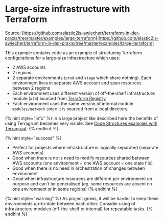 # Large-size infrastructure with Terraform

Source: [https://github.com/elastic2ls-awiechert/terraform-in-der-praxis/tree/master/examples/large-terraform](https://github.com/elastic2ls-awiechert/terraform-in-der-praxis/tree/master/examples/large-terraform)

This example contains code as an example of structuring Terraform configurations for a large-size infrastructure which uses:

* 2 AWS accounts
* 2 regions
* 2 separate environments \(`prod` and `stage` which share nothing\). Each environment lives in separate AWS account and span resources between 2 regions
* Each environment uses different version of off-the-shelf infrastructure module \(`alb`\) sourced from [Terraform Registry](https://registry.terraform.io/)
* Each environment uses the same version of internal module `modules/network` since it is sourced from a local directory.

{% hint style="info" %}
In a large project like described here the benefits of using Terragrunt becomes very visible. See [Code Structures examples with Terragrunt](../terragrunt.md).
{% endhint %}



{% hint style="success" %}
* Perfect for projects where infrastructure is logically separated \(separate AWS accounts\)
* Good when there is no is need to modify resources shared between AWS accounts \(one environment = one AWS account = one state file\)
* Good when there is no need in orchestration of changes between environment
* Good when infrastructure resources are different per environment on purpose and can't be generalised \(eg, some resources are absent on one environment or in some regions\)
{% endhint %}

{% hint style="warning" %}
As project grows, it will be harder to keep these environments up-to-date between each other. Consider using of infrastructure modules \(off-the-shelf or internal\) for repeatable tasks.
{% endhint %}

## 



